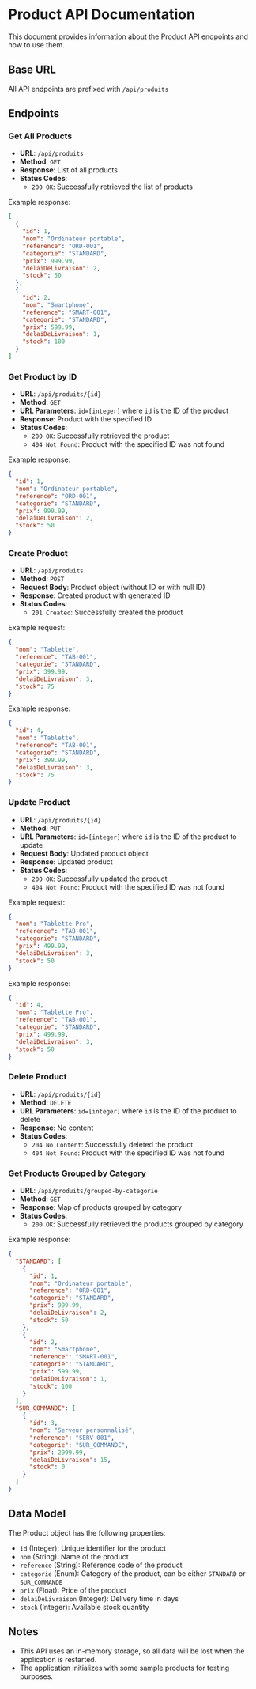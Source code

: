 # Product API Documentation

This document provides information about the Product API endpoints and how to use them.

## Base URL

All API endpoints are prefixed with `/api/produits`

## Endpoints

### Get All Products

- **URL**: `/api/produits`
- **Method**: `GET`
- **Response**: List of all products
- **Status Codes**:
  - `200 OK`: Successfully retrieved the list of products

Example response:
```json
[
  {
    "id": 1,
    "nom": "Ordinateur portable",
    "reference": "ORD-001",
    "categorie": "STANDARD",
    "prix": 999.99,
    "delaiDeLivraison": 2,
    "stock": 50
  },
  {
    "id": 2,
    "nom": "Smartphone",
    "reference": "SMART-001",
    "categorie": "STANDARD",
    "prix": 599.99,
    "delaiDeLivraison": 1,
    "stock": 100
  }
]
```

### Get Product by ID

- **URL**: `/api/produits/{id}`
- **Method**: `GET`
- **URL Parameters**: `id=[integer]` where `id` is the ID of the product
- **Response**: Product with the specified ID
- **Status Codes**:
  - `200 OK`: Successfully retrieved the product
  - `404 Not Found`: Product with the specified ID was not found

Example response:
```json
{
  "id": 1,
  "nom": "Ordinateur portable",
  "reference": "ORD-001",
  "categorie": "STANDARD",
  "prix": 999.99,
  "delaiDeLivraison": 2,
  "stock": 50
}
```

### Create Product

- **URL**: `/api/produits`
- **Method**: `POST`
- **Request Body**: Product object (without ID or with null ID)
- **Response**: Created product with generated ID
- **Status Codes**:
  - `201 Created`: Successfully created the product

Example request:
```json
{
  "nom": "Tablette",
  "reference": "TAB-001",
  "categorie": "STANDARD",
  "prix": 399.99,
  "delaiDeLivraison": 3,
  "stock": 75
}
```

Example response:
```json
{
  "id": 4,
  "nom": "Tablette",
  "reference": "TAB-001",
  "categorie": "STANDARD",
  "prix": 399.99,
  "delaiDeLivraison": 3,
  "stock": 75
}
```

### Update Product

- **URL**: `/api/produits/{id}`
- **Method**: `PUT`
- **URL Parameters**: `id=[integer]` where `id` is the ID of the product to update
- **Request Body**: Updated product object
- **Response**: Updated product
- **Status Codes**:
  - `200 OK`: Successfully updated the product
  - `404 Not Found`: Product with the specified ID was not found

Example request:
```json
{
  "nom": "Tablette Pro",
  "reference": "TAB-001",
  "categorie": "STANDARD",
  "prix": 499.99,
  "delaiDeLivraison": 3,
  "stock": 50
}
```

Example response:
```json
{
  "id": 4,
  "nom": "Tablette Pro",
  "reference": "TAB-001",
  "categorie": "STANDARD",
  "prix": 499.99,
  "delaiDeLivraison": 3,
  "stock": 50
}
```

### Delete Product

- **URL**: `/api/produits/{id}`
- **Method**: `DELETE`
- **URL Parameters**: `id=[integer]` where `id` is the ID of the product to delete
- **Response**: No content
- **Status Codes**:
  - `204 No Content`: Successfully deleted the product
  - `404 Not Found`: Product with the specified ID was not found

### Get Products Grouped by Category

- **URL**: `/api/produits/grouped-by-categorie`
- **Method**: `GET`
- **Response**: Map of products grouped by category
- **Status Codes**:
  - `200 OK`: Successfully retrieved the products grouped by category

Example response:
```json
{
  "STANDARD": [
    {
      "id": 1,
      "nom": "Ordinateur portable",
      "reference": "ORD-001",
      "categorie": "STANDARD",
      "prix": 999.99,
      "delaiDeLivraison": 2,
      "stock": 50
    },
    {
      "id": 2,
      "nom": "Smartphone",
      "reference": "SMART-001",
      "categorie": "STANDARD",
      "prix": 599.99,
      "delaiDeLivraison": 1,
      "stock": 100
    }
  ],
  "SUR_COMMANDE": [
    {
      "id": 3,
      "nom": "Serveur personnalisé",
      "reference": "SERV-001",
      "categorie": "SUR_COMMANDE",
      "prix": 2999.99,
      "delaiDeLivraison": 15,
      "stock": 0
    }
  ]
}
```

## Data Model

The Product object has the following properties:

- `id` (Integer): Unique identifier for the product
- `nom` (String): Name of the product
- `reference` (String): Reference code of the product
- `categorie` (Enum): Category of the product, can be either `STANDARD` or `SUR_COMMANDE`
- `prix` (Float): Price of the product
- `delaiDeLivraison` (Integer): Delivery time in days
- `stock` (Integer): Available stock quantity

## Notes

- This API uses an in-memory storage, so all data will be lost when the application is restarted.
- The application initializes with some sample products for testing purposes.
